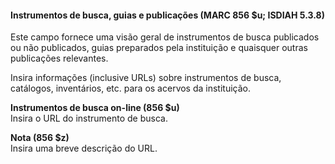 #### Instrumentos de busca, guias e publicações  (MARC 856 $u; ISDIAH 5.3.8)

Este campo fornece uma visão geral de instrumentos de busca publicados ou não publicados, guias preparados pela instituição e quaisquer outras publicações relevantes.

Insira informações (inclusive URLs) sobre instrumentos de busca, catálogos, inventários, etc. para os acervos da instituição.  
  
**Instrumentos de busca on-line (856 $u)**  
Insira o URL do instrumento de busca.

  
**Nota (856 $z)**  
Insira uma breve descrição do URL.